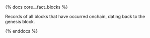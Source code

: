 {% docs core__fact_blocks %}

Records of all blocks that have occurred onchain, dating back to the genesis block. 

{% enddocs %}
